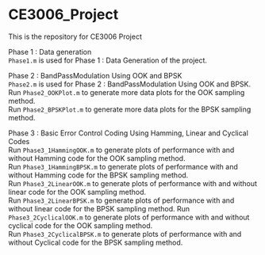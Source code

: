 # CE3006_Project
This is the repository for CE3006 Project

Phase 1 : Data generation  
```Phase1.m``` is used for Phase 1 : Data Generation of the project.  

Phase 2 : BandPassModulation Using OOK and BPSK  
```Phase2.m``` is used for Phase 2 : BandPassModulation Using OOK and BPSK.  
Run ```Phase2_OOKPlot.m``` to generate more data plots for the OOK sampling method.   
Run ```Phase2_BPSKPlot.m``` to generate more data plots for the BPSK sampling method.  


Phase 3 : Basic Error Control Coding Using Hamming, Linear and Cyclical Codes  
Run ```Phase3_1HammingOOK.m``` to generate plots of performance with and without Hamming code for the OOK sampling method.   
Run ```Phase3_1HammingBPSK.m``` to generate plots of performance with and without Hamming code for the BPSK sampling method.  
Run ```Phase3_2LinearOOK.m``` to generate plots of performance with and without linear code for the OOK sampling method.   
Run ```Phase3_2LinearBPSK.m``` to generate plots of performance with and without linear code for the BPSK sampling method. 
Run ```Phase3_2CyclicalOOK.m``` to generate plots of performance with and without cyclical code for the OOK sampling method.   
Run ```Phase3_2CyclicalBPSK.m``` to generate plots of performance with and without Cyclical code for the BPSK sampling method. 
